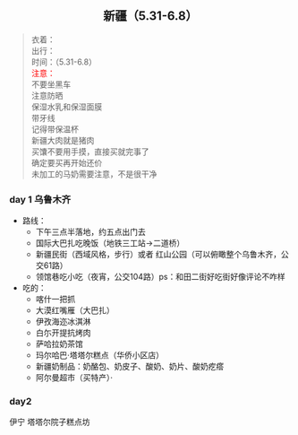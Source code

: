## <center>新疆（5.31-6.8）</center>
> 衣着：<br/>
> 出行：<br/>
> 时间：（5.31-6.8）<br/>
> <font color=red>注意： </font><br/>
>   不要坐黑车<br/>
>   注意防晒<br/>
>   保湿水乳和保湿面膜<br/>
>   带牙线<br/>
>   记得带保温杯<br/>
>   新疆大肉就是猪肉<br/>
>   买馕不要用手摸，直接买就完事了<br/>
>   确定要买再开始还价<br/>
>   未加工的马奶需要注意，不是很干净<br/>
### day 1 乌鲁木齐
+ 路线：
    + 下午三点半落地，约五点出门去 
    + 国际大巴扎吃晚饭（地铁三工站->二道桥）
    + 新疆民街（西域风格，步行）或者 红山公园（可以俯瞰整个乌鲁木齐，公交61路）
    + 领馆巷吃小吃（夜宵，公交104路）ps：和田二街好吃街好像评论不咋样
+ 吃的：
    + 喀什一把抓
    + 大漠红嘴雁（大巴扎）
    + 伊孜海迩冰淇淋
    + 白尓开提抗烤肉
    + 萨哈拉奶茶馆
    + 玛尔哈巴·塔塔尔糕点（华侨小区店）
    + 新疆奶制品：奶酪包、奶皮子、酸奶、奶片、酸奶疙瘩
    + 阿尔曼超市（买特产）·

### day2
    
伊宁 塔塔尔院子糕点坊
        

        
